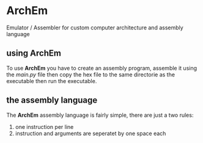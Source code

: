 # **ArchEm**
 Emulator / Assembler for custom computer architecture and assembly language

## using **ArchEm**
 To use **ArchEm**  you have to create an assembly program, assemble it using the *main.py* file then copy the hex file to the same directorie as the executable then run the executable.

## the assembly language
 The **ArchEm** assembly language is fairly simple, there are just a two rules:
  1. one instruction per line
  2. instruction and arguments are seperatet by one space each
